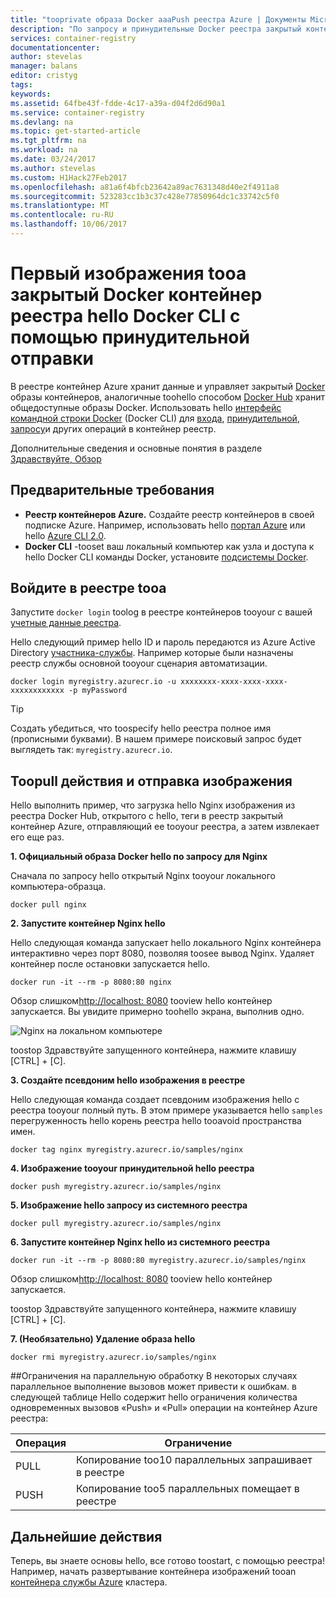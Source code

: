 ```yaml
---
title: "tooprivate образа Docker aaaPush реестра Azure | Документы Microsoft"
description: "По запросу и принудительные Docker реестра закрытый контейнер tooa образы в Azure с помощью hello Docker CLI"
services: container-registry
documentationcenter: 
author: stevelas
manager: balans
editor: cristyg
tags: 
keywords: 
ms.assetid: 64fbe43f-fdde-4c17-a39a-d04f2d6d90a1
ms.service: container-registry
ms.devlang: na
ms.topic: get-started-article
ms.tgt_pltfrm: na
ms.workload: na
ms.date: 03/24/2017
ms.author: stevelas
ms.custom: H1Hack27Feb2017
ms.openlocfilehash: a81a6f4bfcb23642a89ac7631348d40e2f4911a8
ms.sourcegitcommit: 523283cc1b3c37c428e77850964dc1c33742c5f0
ms.translationtype: MT
ms.contentlocale: ru-RU
ms.lasthandoff: 10/06/2017
---
```

# <a name="push-your-first-image-tooa-private-docker-container-registry-using-hello-docker-cli"></a>Первый изображения tooa закрытый Docker контейнер реестра hello Docker CLI с помощью принудительной отправки
В реестре контейнер Azure хранит данные и управляет закрытый [Docker](http://hub.docker.com) образы контейнеров, аналогичные toohello способом [Docker Hub](https://hub.docker.com/) хранит общедоступные образы Docker. Использовать hello [интерфейс командной строки Docker](https://docs.docker.com/engine/reference/commandline/cli/) (Docker CLI) для [входа](https://docs.docker.com/engine/reference/commandline/login/), [принудительной](https://docs.docker.com/engine/reference/commandline/push/), [запросу](https://docs.docker.com/engine/reference/commandline/pull/)и других операций в контейнер реестр.

Дополнительные сведения и основные понятия в разделе [Здравствуйте, Обзор](container-registry-intro.md)



## <a name="prerequisites"></a>Предварительные требования
* **Реестр контейнеров Azure.** Создайте реестр контейнеров в своей подписке Azure. Например, использовать hello [портал Azure](container-registry-get-started-portal.md) или hello [Azure CLI 2.0](container-registry-get-started-azure-cli.md).
* **Docker CLI** -tooset ваш локальный компьютер как узла и доступа к hello Docker CLI команды Docker, установите [подсистемы Docker](https://docs.docker.com/engine/installation/).

## <a name="log-in-tooa-registry"></a>Войдите в реестре tooa
Запустите `docker login` toolog в реестре контейнеров tooyour с вашей [учетные данные реестра](container-registry-authentication.md).

Hello следующий пример hello ID и пароль передаются из Azure Active Directory [участника-службы](../active-directory/active-directory-application-objects.md). Например которые были назначены реестр службы основной tooyour сценария автоматизации.

```
docker login myregistry.azurecr.io -u xxxxxxxx-xxxx-xxxx-xxxx-xxxxxxxxxxxx -p myPassword
```

> [!TIP]
> Создать убедиться, что toospecify hello реестра полное имя (прописными буквами). В нашем примере поисковый запрос будет выглядеть так: `myregistry.azurecr.io`.

## <a name="steps-toopull-and-push-an-image"></a>Toopull действия и отправка изображения
Hello выполнить пример, что загрузка hello Nginx изображения из реестра Docker Hub, открытого с hello, теги в реестр закрытый контейнер Azure, отправляющий ее tooyour реестра, а затем извлекает его еще раз.

**1. Официальный образа Docker hello по запросу для Nginx**

Сначала по запросу hello открытый Nginx tooyour локального компьютера-образца.

```
docker pull nginx
```
**2. Запустите контейнер Nginx hello**

Hello следующая команда запускает hello локального Nginx контейнера интерактивно через порт 8080, позволяя toosee вывод Nginx. Удаляет контейнер после остановки запускается hello.

```
docker run -it --rm -p 8080:80 nginx
```

Обзор слишком[http://localhost: 8080](http://localhost:8080) tooview hello контейнер запускается. Вы увидите примерно toohello экрана, выполнив одно.

![Nginx на локальном компьютере](./media/container-registry-get-started-docker-cli/nginx.png)

toostop Здравствуйте запущенного контейнера, нажмите клавишу [CTRL] + [C].

**3. Создайте псевдоним hello изображения в реестре**

Hello следующая команда создает псевдоним изображения hello с реестра tooyour полный путь. В этом примере указывается hello `samples` перегруженность hello корень реестра hello tooavoid пространства имен.

```
docker tag nginx myregistry.azurecr.io/samples/nginx
```  

**4. Изображение tooyour принудительной hello реестра**

```
docker push myregistry.azurecr.io/samples/nginx
```

**5. Изображение hello запросу из системного реестра**

```
docker pull myregistry.azurecr.io/samples/nginx
```

**6. Запустите контейнер Nginx hello из системного реестра**

```
docker run -it --rm -p 8080:80 myregistry.azurecr.io/samples/nginx
```

Обзор слишком[http://localhost: 8080](http://localhost:8080) tooview hello контейнер запускается.

toostop Здравствуйте запущенного контейнера, нажмите клавишу [CTRL] + [C].

**7. (Необязательно) Удаление образа hello**

```
docker rmi myregistry.azurecr.io/samples/nginx
```

##<a name="concurrent-limits"></a>Ограничения на параллельную обработку
В некоторых случаях параллельное выполнение вызовов может привести к ошибкам. в следующей таблице Hello содержит hello ограничения количества одновременных вызовов «Push» и «Pull» операции на контейнер Azure реестра:

| Операция  | Ограничение                                  |
| ---------- | -------------------------------------- |
| PULL       | Копирование too10 параллельных запрашивает в реестре |
| PUSH       | Копирование too5 параллельных помещает в реестре |

## <a name="next-steps"></a>Дальнейшие действия
Теперь, вы знаете основы hello, все готово toostart, с помощью реестра! Например, начать развертывание контейнера изображений tooan [контейнера службы Azure](https://azure.microsoft.com/documentation/services/container-service/) кластера.

